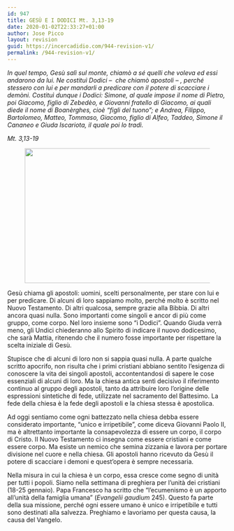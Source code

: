 ```yaml
---
id: 947
title: GESÙ E I DODICI Mt. 3,13-19
date: 2020-01-02T22:33:27+01:00
author: Jose Picco
layout: revision
guid: https://incercadidio.com/944-revision-v1/
permalink: /944-revision-v1/
---
```

_In quel tempo, Gesù salì sul monte, chiamò a sé quelli che voleva ed essi andarono da lui. Ne costituì Dodici &#8211;&nbsp; che chiamò apostoli &#8211; , perché stessero con lui e per mandarli a predicare con il potere di scacciare i demòni. Costituì dunque i Dodici: Simone, al quale impose il nome di Pietro, poi Giacomo, figlio di Zebedèo, e Giovanni fratello di Giacomo, ai quali diede il nome di Boanèrghes, cioè &#8220;figli del tuono&#8221;; e Andrea, Filippo, Bartolomeo, Matteo, Tommaso, Giacomo, figlio di Alfeo, Taddeo, Simone il Cananeo e Giuda Iscariota, il quale poi lo tradì._

<p class="has-text-align-right">
  <em>Mt. 3,13-19</em>
</p><figure class="wp-block-image size-large is-resized">

<img src="https://incercadidio.com/wp-content/uploads/2020/01/Discorso.jpg" alt="" class="wp-image-946" width="578" height="308" srcset="https://incercadidio.com/wp-content/uploads/2020/01/Discorso.jpg 409w, https://incercadidio.com/wp-content/uploads/2020/01/Discorso-300x160.jpg 300w" sizes="(max-width: 578px) 100vw, 578px" /> </figure> 

Gesù chiama gli apostoli: uomini, scelti personalmente, per stare con lui e per predicare. Di alcuni di loro sappiamo molto, perché molto è scritto nel Nuovo Testamento. Di altri qualcosa, sempre grazie alla Bibbia. Di altri ancora quasi nulla. Sono importanti come singoli e ancor di più come gruppo, come corpo. Nel loro insieme sono “i Dodici”. Quando Giuda verrà meno, gli Undici chiederanno allo Spirito di indicare il nuovo dodicesimo, che sarà Mattia, ritenendo che il numero fosse importante per rispettare la scelta iniziale di Gesù. 

Stupisce che di alcuni di loro non si sappia quasi nulla. A parte qualche scritto apocrifo, non risulta che i primi cristiani abbiano sentito l’esigenza di conoscere la vita dei singoli apostoli, accontentandosi di sapere le cose essenziali di alcuni di loro. Ma la chiesa antica sentì decisivo il riferimento continuo al gruppo degli apostoli, tanto da attribuire loro l’origine delle espressioni sintetiche di fede, utilizzate nel sacramento del Battesimo. La fede della chiesa è la fede degli apostoli e la chiesa stessa è apostolica.

Ad oggi sentiamo come ogni battezzato nella chiesa debba essere considerato importante, “unico e irripetibile”, come diceva Giovanni Paolo II, ma è altrettanto importante la consapevolezza di essere un corpo, il corpo di Cristo. Il Nuovo Testamento ci insegna come essere cristiani e come essere corpo. Ma esiste un nemico che semina zizzania e lavora per portare divisione nel cuore e nella chiesa. Gli apostoli hanno ricevuto da Gesù il potere di scacciare i demoni e quest’opera è sempre necessaria.

Nella misura in cui la chiesa è un corpo, essa cresce come segno di unità per tutti i popoli. Siamo nella settimana di preghiera per l’unità dei cristiani (18-25 gennaio). Papa Francesco ha scritto che “l’ecumenismo è un apporto all’unità della famiglia umana” (_Evangelii gaudium_ 245). Questo fa parte della sua missione, perché ogni essere umano è unico e irripetibile e tutti sono destinati alla salvezza. Preghiamo e lavoriamo per questa causa, la causa del Vangelo.&nbsp;